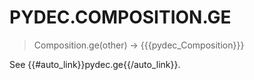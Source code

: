 # PYDEC.COMPOSITION.GE
> Composition.ge(other) →  {{{pydec_Composition}}}

See {{#auto_link}}pydec.ge{{/auto_link}}.